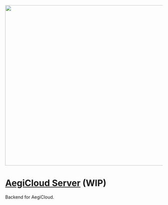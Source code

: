 <img src="https://raw.githubusercontent.com/Afanyiyu/AegiCloud-Server/master/docs/logo.svg" width="512" style="vertical-align:text-bottom">

# [AegiCloud Server](https://aegicloud.faithtown.tech/) (WIP)

Backend for AegiCloud.
